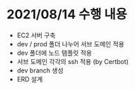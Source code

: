 # 2021/08/14 수행 내용

- EC2 서버 구축
- dev / prod 폴더 나누어 서브 도메인 적용
- dev 폴더에 노드 탬플릿 적용
- 서브 도메인 각각의 ssh 적용 (by Certbot)
- dev branch 생성
- ERD 설계
